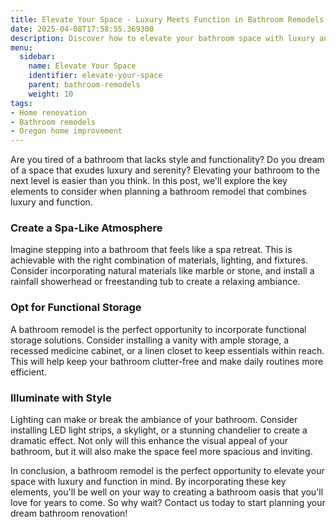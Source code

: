 ```yaml
---
title: Elevate Your Space - Luxury Meets Function in Bathroom Remodels
date: 2025-04-08T17:58:55.369300
description: Discover how to elevate your bathroom space with luxury and function in mind. Learn about the key elements to consider for a stylish and functional bathroom remodel.
menu: 
  sidebar:
    name: Elevate Your Space
    identifier: elevate-your-space
    parent: bathroom-remodels
    weight: 10
tags:
- Home renovation
- Bathroom remodels
- Oregon home improvement
---
```


Are you tired of a bathroom that lacks style and functionality? Do you dream of a space that exudes luxury and serenity? Elevating your bathroom to the next level is easier than you think. In this post, we'll explore the key elements to consider when planning a bathroom remodel that combines luxury and function.

### Create a Spa-Like Atmosphere
Imagine stepping into a bathroom that feels like a spa retreat. This is achievable with the right combination of materials, lighting, and fixtures. Consider incorporating natural materials like marble or stone, and install a rainfall showerhead or freestanding tub to create a relaxing ambiance.

### Opt for Functional Storage
A bathroom remodel is the perfect opportunity to incorporate functional storage solutions. Consider installing a vanity with ample storage, a recessed medicine cabinet, or a linen closet to keep essentials within reach. This will help keep your bathroom clutter-free and make daily routines more efficient.

### Illuminate with Style
Lighting can make or break the ambiance of your bathroom. Consider installing LED light strips, a skylight, or a stunning chandelier to create a dramatic effect. Not only will this enhance the visual appeal of your bathroom, but it will also make the space feel more spacious and inviting.

In conclusion, a bathroom remodel is the perfect opportunity to elevate your space with luxury and function in mind. By incorporating these key elements, you'll be well on your way to creating a bathroom oasis that you'll love for years to come. So why wait? Contact us today to start planning your dream bathroom renovation!